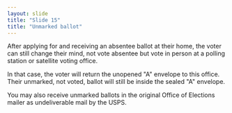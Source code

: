 ```yaml
---
layout: slide
title: "Slide 15"
title: "Unmarked ballot"
---
```


After applying for and receiving an absentee ballot at their home, the voter can still change their mind, not vote absentee but vote in person at a polling station or satellite voting office.

In that case, the voter will return the unopened "A" envelope to this office. Their unmarked, not voted, ballot will still be inside the sealed "A" envelope.

You may also receive unmarked ballots in the original Office of Elections mailer as undeliverable mail by the USPS.